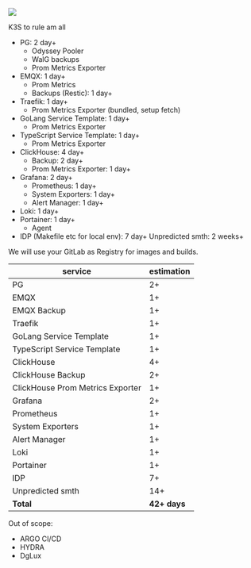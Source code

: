 [![](https://mermaid.ink/img/pako:eNqVVltP2zAU_iuR91oQSZs2zcMkaBAgWlEWJqap0mSSk9QjtSvbYe0Q_33O_das1E_xd75zs4_PyTvymA_IRkHE_nhrzKX25KyoppaIX0KOt2vtge8zJFkPWK5fAbbAtbOzr9o9SNYrvN37HPerciyZ6BU_w8udD1SSgHhYEkYzJlC_FZ5zM493ZmWnErhzQl9rHpKlwFlEvFsWC-hIlkzIkIP7OO-IFo9PPzqgG78Ij5NtFV5NeL3BJOqqLNwO1jjgMsFGLkvOfoMnW8ksMKHpYTlEbLH01sBbxks8pRmOA4KE9J7I__KGfbzS4SXF0V4ST6S7WVI4fbG5ICWhYZ_4uwC-wBSHsFG33cd6Jn4IdWnjmK44ey1SLwVehIVwINBCFjItIFFkfwmm41b1JPc6i2Ih60e3jKNoxihVJ65uViScNIrMj_5ZovFZ4rCvtquCPBZjxUztVlv9dBXjdJXeDMrHdiyBkphVVLHTT1UwTlXoDf0ybBbkrTOf_VJqCtVaqAv8Tb2dCl1cxaLLTdEGt-s1ERMPan7dNyLBY61-kqONfpJjl8u7CrsBCkmn5d9gy8pX2vWrHgg0KMm6Vm9IvXIXMPfWNT9ZjLnpQk0_RjCOEdpXoRpjq87yKrJtO3nVGavRuA_zS2JPDRwymzSmnMViP4gwz5TcN4hkPjtaItWld_v8fpN9NdLyfJojrrjqhtu2jfp4yydarXMUbmvDoTM4D5kpG1Ct_zXCyIo_h9rMjFIDDp5m6ay4xnLOtWsylXYKEA3QBriqel_9n7wn2ArJtRoTK2SrTx8CHEdyhVb0Q1FxLJm7px6yAxwJGKB466vKcghW9b0p0S2myH5HO2Sfja3z0dQyLdMYWZPRdGIN0F7B1uh8MplcmGPDmoxH5tT8GKC_jCkT-rk1vNCnpm4pHWM4tKaFl2ufqGxKJ5BuF9mfVfqDlTr-mVqRPIaPf7sV4OI?type=png)](https://mermaid.live/edit#pako:eNqVVltP2zAU_iuR91oQSZs2zcMkaBAgWlEWJqap0mSSk9QjtSvbYe0Q_33O_das1E_xd75zs4_PyTvymA_IRkHE_nhrzKX25KyoppaIX0KOt2vtge8zJFkPWK5fAbbAtbOzr9o9SNYrvN37HPerciyZ6BU_w8udD1SSgHhYEkYzJlC_FZ5zM493ZmWnErhzQl9rHpKlwFlEvFsWC-hIlkzIkIP7OO-IFo9PPzqgG78Ij5NtFV5NeL3BJOqqLNwO1jjgMsFGLkvOfoMnW8ksMKHpYTlEbLH01sBbxks8pRmOA4KE9J7I__KGfbzS4SXF0V4ST6S7WVI4fbG5ICWhYZ_4uwC-wBSHsFG33cd6Jn4IdWnjmK44ey1SLwVehIVwINBCFjItIFFkfwmm41b1JPc6i2Ih60e3jKNoxihVJ65uViScNIrMj_5ZovFZ4rCvtquCPBZjxUztVlv9dBXjdJXeDMrHdiyBkphVVLHTT1UwTlXoDf0ybBbkrTOf_VJqCtVaqAv8Tb2dCl1cxaLLTdEGt-s1ERMPan7dNyLBY61-kqONfpJjl8u7CrsBCkmn5d9gy8pX2vWrHgg0KMm6Vm9IvXIXMPfWNT9ZjLnpQk0_RjCOEdpXoRpjq87yKrJtO3nVGavRuA_zS2JPDRwymzSmnMViP4gwz5TcN4hkPjtaItWld_v8fpN9NdLyfJojrrjqhtu2jfp4yydarXMUbmvDoTM4D5kpG1Ct_zXCyIo_h9rMjFIDDp5m6ay4xnLOtWsylXYKEA3QBriqel_9n7wn2ArJtRoTK2SrTx8CHEdyhVb0Q1FxLJm7px6yAxwJGKB466vKcghW9b0p0S2myH5HO2Sfja3z0dQyLdMYWZPRdGIN0F7B1uh8MplcmGPDmoxH5tT8GKC_jCkT-rk1vNCnpm4pHWM4tKaFl2ufqGxKJ5BuF9mfVfqDlTr-mVqRPIaPf7sV4OI)

K3S to rule am all
- PG: 2 day+
	- Odyssey Pooler
	- WalG backups
	- Prom Metrics Exporter
- EMQX: 1 day+
	- Prom Metrics
	- Backups (Restic): 1 day+
- Traefik: 1 day+
	- Prom Metrics Exporter (bundled, setup fetch)
- GoLang Service Template: 1 day+
	- Prom Metrics Exporter
- TypeScript Service Template: 1 day+
	- Prom Metrics Exporter
- ClickHouse: 4 day+ 
	- Backup: 2 day+
	- Prom Metrics Exporter: 1 day+
- Grafana: 2 day+
	- Prometheus: 1 day+
	- System Exporters: 1 day+
	- Alert Manager: 1 day+
- Loki: 1 day+
- Portainer: 1 day+
	- Agent
- IDP (Makefile etc for local env): 7 day+
Unpredicted smth: 2 weeks+

We will use your GitLab as Registry for images and builds.

service | estimation
---- | ---
PG | 2+
EMQX | 1+
EMQX Backup | 1+
Traefik | 1+
GoLang Service Template | 1+
TypeScript Service Template | 1+
ClickHouse | 4+
ClickHouse Backup | 2+
ClickHouse Prom Metrics Exporter | 1+
Grafana | 2+
Prometheus | 1+
System Exporters | 1+
Alert Manager | 1+
Loki | 1+
Portainer | 1+
IDP | 7+
Unpredicted smth | 14+
**Total** | **42+ days**


Out of scope:
- ARGO CI/CD
- HYDRA
- DgLux